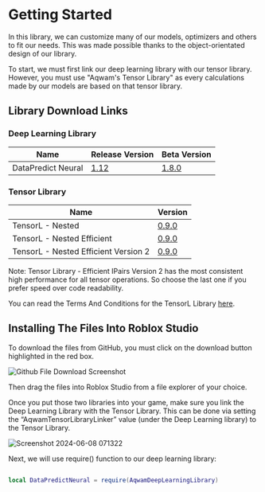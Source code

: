 # Getting Started

In this library, we can customize many of our models, optimizers and others to fit our needs. This was made possible thanks to the object-orientated design of our library.

To start, we must first link our deep learning library with our tensor library. However, you must use "Aqwam's Tensor Library" as every calculations made by our models are based on that tensor library.

## Library Download Links 

### Deep Learning Library

| Name               | Release Version                                                                                                                              | Beta Version                                                                                                       | 
|--------------------|----------------------------------------------------------------------------------------------------------------------------------------------|--------------------------------------------------------------------------------------------------------------------|
| DataPredict Neural | [1.12](https://github.com/AqwamCreates/DataPredict-Neural/blob/main/module_scripts/DataPredict%20Neural%20-%20Release%20Version%201.12.rbxm) | [1.8.0](https://github.com/AqwamCreates/DataPredict-Neural/blob/main/module_scripts/AqwamDeepLearningLibrary.rbxm) | 

### Tensor Library

| Name                                 | Version
|--------------------------------------|----------------------------------------------------------------------------------------------------------------|
| TensorL - Nested                     | [0.9.0](https://github.com/AqwamCreates/TensorL/blob/main/TensorL_Table_Nested.lua)                            |
| TensorL - Nested Efficient           | [0.9.0](https://github.com/AqwamCreates/TensorL/blob/main/TensorL_Table_Nested_Efficient.lua)                  |
| TensorL - Nested Efficient Version 2 | [0.9.0](https://github.com/AqwamCreates/TensorL/blob/main/TensorL_Table_Nested_Efficient_Version_2.lua)        |

Note: Tensor Library - Efficient IPairs Version 2 has the most consistent high performance for all tensor operations. So choose the last one if you prefer speed over code readability.

You can read the Terms And Conditions for the TensorL Library [here](https://github.com/AqwamCreates/TensorL/blob/main/docs/TermsAndConditions.md).

## Installing The Files Into Roblox Studio

To download the files from GitHub, you must click on the download button highlighted in the red box.

![Github File Download Screenshot](https://github.com/AqwamCreates/DataPredict/assets/67371914/b921d568-81b9-4f47-8a96-e0ab0316a4fe)

Then drag the files into Roblox Studio from a file explorer of your choice.

Once you put those two libraries into your game, make sure you link the Deep Learning Library with the Tensor Library. This can be done via setting the “AqwamTensorLibraryLinker” value (under the Deep Learning library) to the Tensor Library.

![Screenshot 2024-06-08 071322](https://github.com/AqwamCreates/DataPredict-Neural/assets/67371914/c4ccb9b9-4c02-4708-bffd-5959e73d99f0)

Next, we will use require() function to our deep learning library:

```lua

local DataPredictNeural = require(AqwamDeepLearningLibrary) 

```
